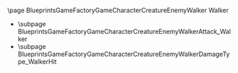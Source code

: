 \page BlueprintsGameFactoryGameCharacterCreatureEnemyWalker Walker
- \subpage BlueprintsGameFactoryGameCharacterCreatureEnemyWalkerAttack_Walker
- \subpage BlueprintsGameFactoryGameCharacterCreatureEnemyWalkerDamageType_WalkerHit
